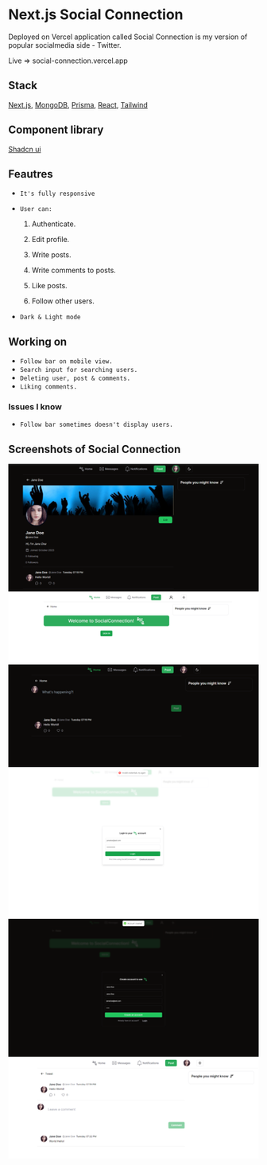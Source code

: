 # Next.js Social Connection

Deployed on Vercel application called Social Connection is my version of popular socialmedia side - Twitter.

Live => social-connection.vercel.app

## Stack

[Next.js](https://nextjs.org/),
[MongoDB](https://www.mongodb.com),
[Prisma](https://www.prisma.io),
[React](https://react.dev),
[Tailwind](https://tailwindcss.com)

## Component library

[Shadcn ui](https://ui.shadcn.com)

## Feautres

- ```It's fully responsive```

- `User can:`

    1. Authenticate.

    2. Edit profile.
    3. Write posts.
    4. Write comments to posts.
    5. Like posts.
    6. Follow other users.

- `Dark & Light mode`

## Working on

- `Follow bar on mobile view.`
- `Search input for searching users.`
- `Deleting user, post & comments.`
- `Liking comments.`

### Issues I know

- `Follow bar sometimes doesn't display users.`

## Screenshots of Social Connection

![Profile view - Dark](/ss/5.png)
![Home Page before authentication - Light](/ss/2.png)
![Home Page after authentication - Dark](/ss/1.png)
![Login modal - Light](/ss/3.png)
![Register modal successfull - Dark](/ss/4.png)
![Post side - Light](/ss/6.png)
